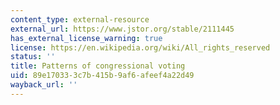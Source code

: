 ```yaml
---
content_type: external-resource
external_url: https://www.jstor.org/stable/2111445
has_external_license_warning: true
license: https://en.wikipedia.org/wiki/All_rights_reserved
status: ''
title: Patterns of congressional voting
uid: 89e17033-3c7b-415b-9af6-afeef4a22d49
wayback_url: ''
---
```

